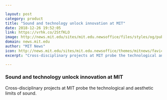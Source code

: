 ```yaml
---

layout: post
category: product
title: "Sound and technology unlock innovation at MIT"
date: 2018-12-26 19:52:05
link: https://vrhk.co/2StfKLO
image: http://news.mit.edu/sites/mit.edu.newsoffice/files/styles/og/public/images/2018/Jacob-Collier-Ben-Bloomberg-MIT-2018.jpeg
domain: news.mit.edu
author: "MIT News"
icon: http://news.mit.edu/sites/mit.edu.newsoffice/themes/mitnews/favicon.ico
excerpt: "Cross-disciplinary projects at MIT probe the technological and aesthetic limits of sound."

---
```


### Sound and technology unlock innovation at MIT

Cross-disciplinary projects at MIT probe the technological and aesthetic limits of sound.